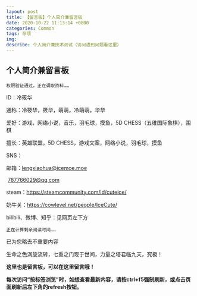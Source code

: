 ```yaml
---
layout: post
title: 【留言板】个人简介兼留言板
date: 2020-10-22 11:13:14 +0800
categories: Common
tags: 杂项
img: 
describe: 个人简介兼技术测试（访问遇到问题看这里）
---
```

## 个人简介兼留言板

	权限验证通过，正在调取资料……

ID：冷筱华

通称：冷筱华，筱华，萌萌，冷萌萌，华华

爱好：游戏，网络小说，音乐，羽毛球，摸鱼，5D CHESS（五维国际象棋），围棋

擅长：英雄联盟，5D CHESS，游戏文案，网络小说，羽毛球，摸鱼

SNS：

邮箱：lengxiaohua@icemoe.moe

​			787766029@qq.com

steam：https://steamcommunity.com/id/cuteice/

奶牛关：https://cowlevel.net/people/IceCute/

bilibili、微博、知乎：见网页左下方

	正在计算剩余阅读时间……

已为您略去不重要内容

生命之色涡旋流转，七重之门现于世间，力量之塔君临九天，究极！

**这里也是留言板，可以在这里留言哦！**

**每次访问“按标签浏览”时，如想查看最新内容，请按ctrl+f5强制刷新，或点击页面刷新后左下角的refresh按钮。**
